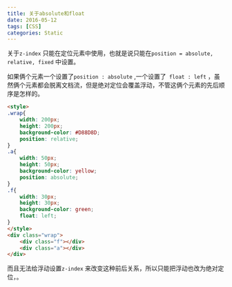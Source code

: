 ```yaml
---
title: 关于absolute和float
date: 2016-05-12
tags: [CSS]
categories: Static
---
```


关于`z-index` 只能在定位元素中使用，也就是说只能在`position = absolute, relative, fixed` 中设置。

如果俩个元素一个设置了`position : absolute` ,一个设置了` float : left` ，虽然俩个元素都会脱离文档流，但是绝对定位会覆盖浮动，不管这俩个元素的先后顺序是怎样的。

```html
<style>
.wrap{
	width: 200px;
	height: 200px;
	background-color: #D88D8D;
	position: relative;
}
.a{
	width: 50px;
	height: 50px;
	background-color: yellow;
	position: absolute;
}
.f{
	width: 30px;
	height: 30px;
	background-color: green;
	float: left;
}
</style>
<div class="wrap">
    <div class="f"></div>
    <div class="a"></div>
</div>
```

而且无法给浮动设置`z-index` 来改变这种前后关系，所以只能把浮动也改为绝对定位，。